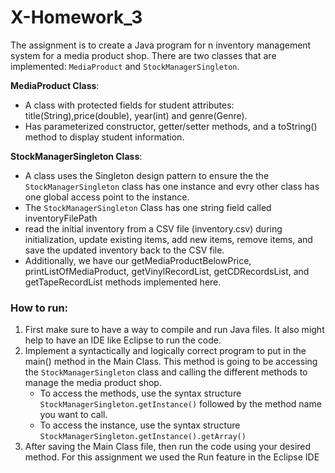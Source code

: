 # X-Homework_3

The assignment is to create a Java program for n inventory management system for a media product shop. There are two classes that are implemented: `MediaProduct` and `StockManagerSingleton`. 

**MediaProduct Class**: 
   - A class with protected fields for student attributes: title(String),price(double), year(int) and genre(Genre).
   - Has parameterized constructor, getter/setter methods, and a toString() method to display student information.

  **StockManagerSingleton Class**: 
   - A class uses the Singleton design pattern to ensure the the `StockManagerSingleton` class has one instance and evry other class has one global access point to the instance.
   - The `StockManagerSingleton` Class has one string field called inventoryFilePath
   - read the initial inventory from a CSV file (inventory.csv) during initialization, update existing items, add new items, remove items, and save the updated inventory back to the CSV file.
   - Additionally, we have our getMediaProductBelowPrice, printListOfMediaProduct, getVinylRecordList, getCDRecordsList, and getTapeRecordList methods implemented here.

### How to run:
1. First make sure to have a way to compile and run Java files. It also might help to have an IDE like Eclipse to run the code.
2. Implement a syntactically and logically correct program to put in the main() method in the Main Class. This method is going to be accessing the `StockManagerSingleton` class and calling the different methods to manage the media product shop.
   - To access the methods, use the syntax structure `StockManagerSingleton.getInstance()` followed by the method name you want to call.
   - To access the instance, use the syntax structure `StockManagerSingleton.getInstance().getArray()`
4. After saving the Main Class file, then run the code using your desired method. For this assignment we used the Run feature in the Eclipse IDE
